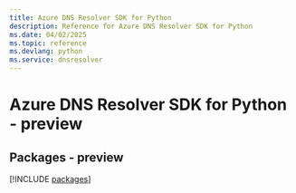 ```yaml
---
title: Azure DNS Resolver SDK for Python
description: Reference for Azure DNS Resolver SDK for Python
ms.date: 04/02/2025
ms.topic: reference
ms.devlang: python
ms.service: dnsresolver
---
```

# Azure DNS Resolver SDK for Python - preview
## Packages - preview
[!INCLUDE [packages](dns-resolver-index.md)]